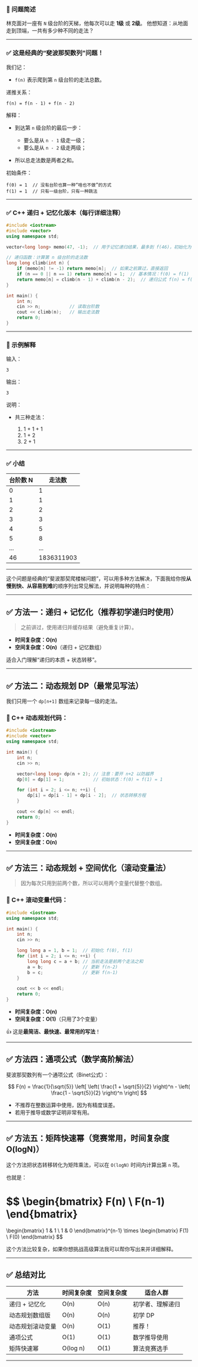 ### 🧠 问题简述

林克面对一座有 `N` 级台阶的天梯，他每次可以走 **1级** 或 **2级**。
他想知道：从地面走到顶端，一共有多少种不同的走法？

---

### ✅ 这是经典的“斐波那契数列”问题！

我们记：

* `f(n)` 表示爬到第 `n` 级台阶的走法总数。

递推关系：

```
f(n) = f(n - 1) + f(n - 2)
```

解释：

* 到达第 `n` 级台阶的最后一步：

  * 要么是从 `n - 1` 级走一级；
  * 要么是从 `n - 2` 级走两级；
* 所以总走法数是两者之和。

初始条件：

```
f(0) = 1  // 没有台阶也算一种“啥也不做”的方式
f(1) = 1  // 只有一级台阶，只有一种跳法
```

---

### ✅ C++ 递归 + 记忆化版本（每行详细注释）

```cpp
#include <iostream>
#include <vector>
using namespace std;

vector<long long> memo(47, -1);  // 用于记忆递归结果，最多到 f(46)，初始化为 -1

// 递归函数：计算第 n 级台阶的走法数
long long climb(int n) {
    if (memo[n] != -1) return memo[n];  // 如果之前算过，直接返回
    if (n == 0 || n == 1) return memo[n] = 1;  // 基本情况：f(0) = f(1) = 1
    return memo[n] = climb(n - 1) + climb(n - 2);  // 递归公式 f(n) = f(n-1) + f(n-2)
}

int main() {
    int n;
    cin >> n;           // 读取台阶数
    cout << climb(n);   // 输出走法数
    return 0;
}
```

---

### 🧪 示例解释

输入：

```
3
```

输出：

```
3
```

说明：

* 共三种走法：

  1. 1 + 1 + 1
  2. 1 + 2
  3. 2 + 1

---

### ✅ 小结

| 台阶数 N | 走法数        |
| ----- | ---------- |
| 0     | 1          |
| 1     | 1          |
| 2     | 2          |
| 3     | 3          |
| 4     | 5          |
| 5     | 8          |
| ...   | ...        |
| 46    | 1836311903 |

---
这个问题是经典的“斐波那契爬楼梯问题”，可以用多种方法解决，下面我给你按**从慢到快、从容易到难**的顺序列出常见解法，并说明每种的特点：

---

## ✅ 方法一：递归 + 记忆化（**推荐初学递归时使用**）

> 之前讲过，使用递归并缓存结果（避免重复计算）。

* **时间复杂度：O(n)**
* **空间复杂度：O(n)**（递归 + 记忆数组）

适合入门理解“递归的本质 + 状态转移”。

---

## ✅ 方法二：动态规划 DP（**最常见写法**）

我们只用一个 `dp[n+1]` 数组来记录每一级的走法。

### 🌟 C++ 动态规划代码：

```cpp
#include <iostream>
#include <vector>
using namespace std;

int main() {
    int n;
    cin >> n;

    vector<long long> dp(n + 2); // 注意：要开 n+2 以防越界
    dp[0] = dp[1] = 1;           // 初始状态：f(0) = f(1) = 1

    for (int i = 2; i <= n; ++i) {
        dp[i] = dp[i - 1] + dp[i - 2];  // 状态转移方程
    }

    cout << dp[n] << endl;
    return 0;
}
```

* **时间复杂度：O(n)**
* **空间复杂度：O(n)**

---

## ✅ 方法三：动态规划 + 空间优化（**滚动变量法**）

> 因为每次只用到前两个数，所以可以用两个变量代替整个数组。

### 🌟 C++ 滚动变量代码：

```cpp
#include <iostream>
using namespace std;

int main() {
    int n;
    cin >> n;

    long long a = 1, b = 1;  // 初始化 f(0), f(1)
    for (int i = 2; i <= n; ++i) {
        long long c = a + b; // 当前走法是前两个走法之和
        a = b;               // 更新 f(n-2)
        b = c;               // 更新 f(n-1)
    }

    cout << b << endl;
    return 0;
}
```

* **时间复杂度：O(n)**
* **空间复杂度：O(1)**（只用了3个变量）

👍 这是**最简洁、最快速、最常用的写法**！

---

## ✅ 方法四：通项公式（**数学高阶解法**）

斐波那契数列有一个通项公式（Binet公式）：

$$
F(n) = \frac{1}{\sqrt{5}} \left[ \left( \frac{1 + \sqrt{5}}{2} \right)^n - \left( \frac{1 - \sqrt{5}}{2} \right)^n \right]
$$

* 不推荐在整数运算中使用，因为有精度误差。
* 若用于推导或数学证明非常有用。

---

## ✅ 方法五：矩阵快速幂（**竞赛常用，时间复杂度 O(logN)**）

这个方法把状态转移转化为矩阵乘法，可以在 `O(logN)` 时间内计算出第 `n` 项。

也就是：

$$
\begin{bmatrix} F(n) \\ F(n-1) \end{bmatrix}
=
\begin{bmatrix} 1 & 1 \\ 1 & 0 \end{bmatrix}^{n-1}
\times
\begin{bmatrix} F(1) \\ F(0) \end{bmatrix}
$$

这个方法比较复杂，如果你想挑战高级算法我可以帮你写出来并详细解释。

---

## ✅ 总结对比

| 方法       | 时间复杂度    | 空间复杂度 | 适合人群     |
| -------- | -------- | ----- | -------- |
| 递归 + 记忆化 | O(n)     | O(n)  | 初学者、理解递归 |
| 动态规划数组版  | O(n)     | O(n)  | 初学 DP    |
| 动态规划滚动变量 | O(n)     | O(1)  | 推荐！      |
| 通项公式     | O(1)     | O(1)  | 数学推导使用   |
| 矩阵快速幂    | O(log n) | O(1)  | 算法竞赛选手   |

---
